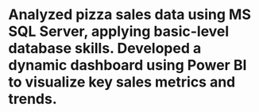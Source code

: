 # Analyzed pizza sales data using MS SQL Server, applying basic-level database skills. Developed a dynamic dashboard using Power BI to visualize key sales metrics and trends.
